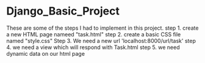 # Django_Basic_Project
These are some of the steps I had to implement in this project.
step 1. create a new HTML page nameed "task.html"
step 2. create a basic CSS file named "style.css"
Step 3. We need a new url 'localhost:8000/url/task'
step 4. we need a view which will respond with Task.html
step 5. we need dynamic data on our html page
